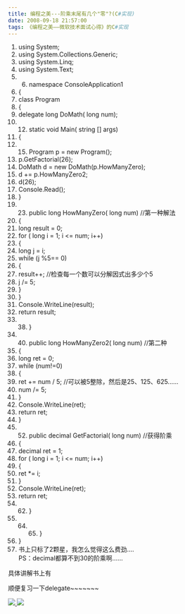 ```yaml
---
title: 编程之美---阶乘末尾有几个"零"?(C#实现)
date: 2008-09-18 21:57:00
tags: 《编程之美——微软技术面试心得》的C#实现
---
```

  1. using  System; 
  2. using  System.Collections.Generic; 
  3. using  System.Linq; 
  4. using  System.Text; 
  5.   6. namespace  ConsoleApplication1 
  7. { 
  8. class  Program 
  9. { 
  10. delegate  long  DoMath(  long  num); 
  11.   12. static  void  Main(  string  [] args) 
  13. { 
  14.   15. Program p =  new  Program(); 
  16. p.GetFactorial(26); 
  17. DoMath d =  new  DoMath(p.HowManyZero); 
  18. d += p.HowManyZero2; 
  19. d(26); 
  20. Console.Read(); 
  21. } 
  22.   23. public  long  HowManyZero(  long  num)  //第一种解法 
  24. { 
  25. long  result = 0; 
  26. for  (  long  i = 1; i <= num; i++) 
  27. { 
  28. long  j = i; 
  29. while  (j %5== 0) 
  30. { 
  31. result++;  //检查每一个数可以分解因式出多少个5 
  32. j /= 5; 
  33. } 
  34. } 
  35. Console.WriteLine(result); 
  36. return  result; 
  37.   38. } 
  39.   40. public  long  HowManyZero2(  long  num)  //第二种 
  41. { 
  42. long  ret = 0; 
  43. while  (num!=0) 
  44. { 
  45. ret += num / 5;  //可以被5整除，然后是25、125、625...... 
  46. num /= 5; 
  47. } 
  48. Console.WriteLine(ret); 
  49. return  ret; 
  50. } 
  51.   52. public  decimal  GetFactorial(  long  num)  //获得阶乘 
  53. { 
  54. decimal  ret = 1; 
  55. for  (  long  i = 1; i <= num; i++) 
  56. { 
  57. ret *= i; 
  58. } 
  59. Console.WriteLine(ret); 
  60. return  ret; 
  61.   62. } 
  63.   64.   65. } 
  66. } 
  67. 书上只标了2颗星，我怎么觉得这么费劲....   
PS：decimal都算不到30的阶乘啊......

具体讲解书上有

顺便复习一下delegate~~~~~~~



[ ![](https://profile.csdnimg.cn/5/2/5/3_cuipengfei1)
![](https://g.csdnimg.cn/static/user-reg-year/1x/11.png)
](https://blog.csdn.net/cuipengfei1)





